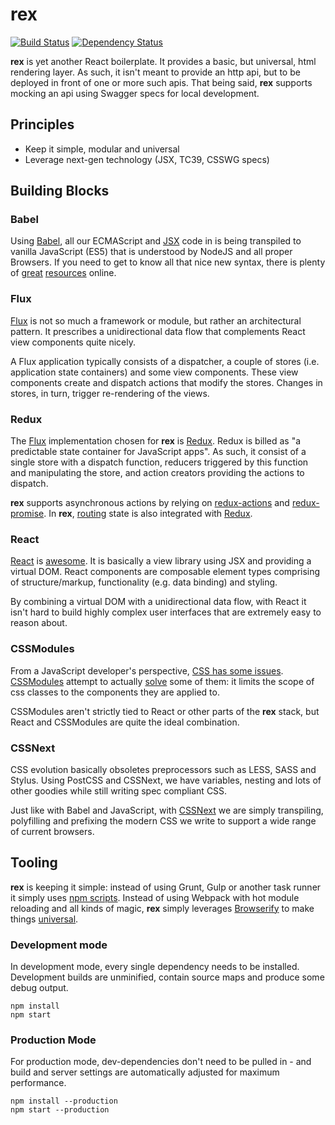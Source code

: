 # rex


[![Build Status](https://travis-ci.org/nerdlabs/rex.svg?branch=master)][travis]
[![Dependency Status](https://david-dm.org/nerdlabs/rex.svg)][david]


**rex** is yet another React boilerplate. It provides a basic, but universal,
html rendering layer. As such, it isn't meant to provide an http api, but to be
deployed in front of one or more such apis. That being said, **rex** supports
mocking an api using Swagger specs for local development.


## Principles

- Keep it simple, modular and universal
- Leverage next-gen technology (JSX, TC39, CSSWG specs)


## Building Blocks

### Babel

Using [Babel][babel], all our ECMAScript and [JSX][jsx] code in is being
transpiled to vanilla JavaScript (ES5) that is understood by NodeJS and all
proper Browsers. If you need to get to know all that nice new syntax, there is
plenty of [great][es6] [resources][katas] online.

### Flux

[Flux][flux] is not so much a framework or module, but rather an architectural
pattern. It prescribes a unidirectional data flow that complements React view
components quite nicely.

A Flux application typically consists of a dispatcher, a couple of stores (i.e.
application state containers) and some view components. These view components
create and dispatch actions that modify the stores. Changes in stores, in turn,
trigger re-rendering of the views.

### Redux

The [Flux][henrikflux] implementation chosen for **rex** is [Redux][redux].
Redux is billed as "a predictable state container for JavaScript apps". As such,
it consist of a single store with a dispatch function, reducers triggered by
this function and manipulating the store, and action creators providing the
actions to dispatch.

**rex** supports asynchronous actions by relying on [redux-actions][actions] and
[redux-promise][promise]. In **rex**, [routing][router] state is also integrated
with [Redux][longroute].

### React

[React][react] is [awesome][longreact]. It is basically a view library using
JSX and providing a virtual DOM. React components are composable element types
comprising of structure/markup, functionality (e.g. data binding) and styling.

By combining a virtual DOM with a unidirectional data flow, with React it isn't
hard to build highly complex user interfaces that are extremely easy to reason
about.

### CSSModules

From a JavaScript developer's perspective, [CSS has some issues][vjeuxcss].
[CSSModules][cssmodules] attempt to actually [solve][madderncss] some of them:
it limits the scope of css classes to the components they are applied to.

CSSModules aren't strictly tied to React or other parts of the **rex** stack,
but React and CSSModules are quite the ideal combination.


### CSSNext

CSS evolution basically obsoletes preprocessors such as LESS, SASS and Stylus.
Using PostCSS and CSSNext, we have variables, nesting and lots of other goodies
while still writing spec compliant CSS.

Just like with Babel and JavaScript, with [CSSNext][cssnext] we are simply
transpiling, polyfilling and prefixing the modern CSS we write to support a wide
range of current browsers.


## Tooling

**rex** is keeping it simple: instead of using Grunt, Gulp or another task
runner it simply uses [npm scripts][subrun]. Instead of using Webpack with hot
module reloading and all kinds of magic, **rex** simply leverages
[Browserify][browserify] to make things [universal][mjuniversal].

### Development mode

In development mode, every single dependency needs to be installed. Development
builds are unminified, contain source maps and produce some debug output.

```
npm install
npm start
```

### Production Mode

For production mode, dev-dependencies don't need to be pulled in - and build
and server settings are automatically adjusted for maximum performance.

```
npm install --production
npm start --production
```


[travis]: https://travis-ci.org/nerdlabs/rex
[david]: https://david-dm.org/nerdlabs/rex

[flux]: https://facebook.github.io/flux/
[redux]: http://rackt.org/redux/
[react]: https://facebook.github.io/react/
[jsx]: https://facebook.github.io/jsx/

[router]: https://github.com/rackt/react-router
[actions]: https://github.com/acdlite/redux-actions
[promise]: https://github.com/acdlite/redux-promise

[browserify]: http://browserify.org/
[babel]: https://babeljs.io/
[es6]: http://exploringjs.com/es6/
[katas]: http://es6katas.org/

[cssnext]: http://cssnext.io/
[cssmodules]: https://github.com/css-modules/css-modules

[madderncss]: http://glenmaddern.com/articles/css-modules
[vjeuxcss]: https://speakerdeck.com/vjeux/react-css-in-js
[longreact]: http://jlongster.com/Removing-User-Interface-Complexity,-or-Why-React-is-Awesome
[henrikflux]: https://blog.andyet.com/2015/08/06/what-the-flux-lets-redux/
[longroute]: http://jlongster.com/A-Simple-Way-to-Route-with-Redux
[mjuniversal]: https://medium.com/@mjackson/universal-javascript-4761051b7ae9
[subrun]: http://substack.net/task_automation_with_npm_run
